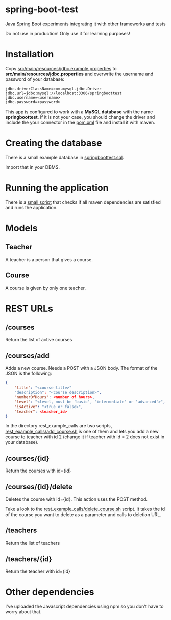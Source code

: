 # spring-boot-test

Java Spring Boot experiments integrating it with other frameworks and tests

Do not use in production! Only use it for learning purposes!

# Installation

Copy [src/main/resources/jdbc.example.properties](https://github.com/diegojromerolopez/spring-boot-test/blob/master/src/main/resources/jdbc.example.properties) to **src/main/resources/jdbc.properties** and overwrite the username
and password of your database:

````
jdbc.driverClassName=com.mysql.jdbc.Driver
jdbc.url=jdbc:mysql://localhost:3306/springboottest
jdbc.username=<username>
jdbc.password=<password>
````

This app is configured to work with a **MySQL database** with the name **springboottest**.
If it is not your case, you should change the driver and include the your connector in the
[pom.xml](https://github.com/diegojromerolopez/spring-boot-test/blob/master/pom.xml) file and install
it with maven.

#  Creating the database
There is a small example database in [springboottest.sql](https://github.com/diegojromerolopez/spring-boot-test/blob/master/src/main/resources/db/springboottest.sql).

Import that in your DBMS.

# Running the application

There is a [small script](https://github.com/diegojromerolopez/spring-boot-test/blob/master/run.sh) that checks if all maven dependencies are satisfied and runs the application.

# Models

## Teacher

A teacher is a person that gives a course.

## Course

A course is given by only one teacher.

# REST URLs

## /courses
Return the list of active courses

## /courses/add
Adds a new course. Needs a POST with a JSON body. The format of the JSON is the following:
````json
{
    "title": "<course title>"
    "description": "<course description>",
    "numberOfHours": <number of hours>,
    "level": "<level, must be 'basic', 'intermediate' or 'advanced'>",
    "isActive": "<true or false>",
    "teacher": <teacher_id>
}
 ````
In the directory rest_example_calls are two scripts, [rest_example_calls/add_course.sh](https://github.com/diegojromerolopez/spring-boot-test/blob/master/rest_example_calls/add_course.sh) is one of them and lets you add a new course to teacher with id 2 (change it if teacher with id = 2 does not exist in your database).

## /courses/{id}
Return the courses with id={id}

## /courses/{id}/delete
Deletes the course with id={id}. This action uses the POST method.

Take a look to the [rest_example_calls/delete_course.sh](https://github.com/diegojromerolopez/spring-boot-test/blob/master/rest_example_calls/delete_course.sh) script. It takes the id of the course you want to delete as a parameter and calls to deletion URL.

## /teachers
Return the list of teachers

## /teachers/{id}
Return the teacher with id={id}

# Other dependencies
I've uploaded the Javascript dependencies using npm so you don't have to worry about that.

